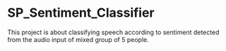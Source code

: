 # SP_Sentiment_Classifier
This project is about classifying speech according to sentiment detected from the audio input of mixed group of 5 people.
